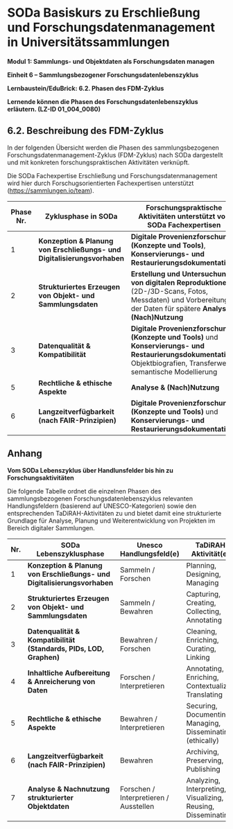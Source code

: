 <!--

author: Canan Hastik 
author: 
email:    
version:  v1
language: DE
lizenz: cc by
modultitel: Modul 1, Teil 1: Sammlungs- und Objektdaten als Forschungsdaten managen
eineit: 5
einheitstitel: Open Science in wissenschaftlichen Universitätssammlungen
lernziele:

icon:     https://raw.githubusercontent.com/chastik/Beratung_Dateityp_Bild/refs/heads/main/SODa-Logo_full.svg
link:     https://raw.githubusercontent.com/chastik/Beratung/refs/heads/main/soda.css

comment:  WissKi SODA OERs

-->

# SODa Basiskurs zu Erschließung und Forschungsdatenmanagement in Universitätssammlungen

**Modul 1: Sammlungs- und Objektdaten als Forschungsdaten managen**

**Einheit 6 – Sammlungsbezogener Forschungsdatenlebenszyklus**

**Lernbaustein/EduBrick: 6.2. Phasen des FDM-Zyklus**

**Lernende können die Phasen des Forschungsdatenlebenszyklus erläutern. (LZ-ID 01\_004\_0080)**


## 6.2. Beschreibung des FDM-Zyklus

In der folgenden Übersicht werden die Phasen des sammlungsbezogenen Forschungsdatenmanagement-Zyklus (FDM-Zyklus) nach SODa dargestellt und mit konkreten forschungspraktischen Aktivitäten verknüpft. 

Die SODa Fachexpertise Erschließung und Forschungsdatenmanagement wird hier durch Forschugsorientierten Fachexpertisen unterstützt (https://sammlungen.io/team). 


| Phase Nr. | Zyklusphase in SODa | Forschungspraktische Aktivitäten unterstützt von SODa Fachexpertisen |
|-----------|-----------------------------------------------------------------------|---------------------|
| 1         | **Konzeption & Planung von Erschließungs- und Digitalisierungsvorhaben** | **Digitale Provenienzforschung (Konzepte und Tools)**, **Konservierungs- und Restaurierungsdokumentation**) |
| 2         | **Strukturiertes Erzeugen von Objekt- und Sammlungsdaten**           | **Erstellung und Untersuchung von digitalen Reproduktionen** (2D-/3D-Scans, Fotos, Messdaten) und Vorbereitung der Daten für spätere **Analyse & (Nach)Nutzung** |
| 3         | **Datenqualität & Kompatibilität**                                   |  **Digitale Provenienzforschung (Konzepte und Tools)** und **Konservierungs- und Restaurierungsdokumentation**: Objektbiografien, Transferwege, semantische Modellierung |
| 5         | **Rechtliche & ethische Aspekte**                                    |  **Analyse & (Nach)Nutzung** |
| 6         | **Langzeitverfügbarkeit (nach FAIR-Prinzipien)**                     |  **Digitale Provenienzforschung (Konzepte und Tools)** und **Konservierungs- und Restaurierungsdokumentation** |


## Anhang

 **Vom SODa Lebenszyklus über Handlunsfelder bis hin zu Forschungsaktivitäten**

Die folgende Tabelle ordnet die einzelnen Phasen des sammlungsbezogenen Forschungsdatenlebenszyklus relevanten Handlungsfeldern (basierend auf UNESCO-Kategorien) sowie den entsprechenden TaDiRAH-Aktivitäten zu und bietet damit eine strukturierte Grundlage für Analyse, Planung und Weiterentwicklung von Projekten im Bereich digitaler Sammlungen.

| Nr. | SODa Lebenszyklusphase                                                  | Unesco Handlungsfeld(e)                      | TaDiRAH-Aktivität(en)                                           |
|-----|-------------------------------------------------------------------------|----------------------------------------------|------------------------------------------------------------------|
| 1   | **Konzeption & Planung von Erschließungs- und Digitalisierungsvorhaben** | Sammeln / Forschen                           | Planning, Designing, Managing                                     |
| 2   | **Strukturiertes Erzeugen von Objekt- und Sammlungsdaten**             | Sammeln / Bewahren                           | Capturing, Creating, Collecting, Annotating                      |
| 3   | **Datenqualität & Kompatibilität (Standards, PIDs, LOD, Graphen)**     | Bewahren / Forschen                          | Cleaning, Enriching, Curating, Linking                           |
| 4   | **Inhaltliche Aufbereitung & Anreicherung von Daten**                  | Forschen / Interpretieren                    | Annotating, Enriching, Contextualizing, Translating              |
| 5   | **Rechtliche & ethische Aspekte**                                      | Bewahren / Interpretieren                    | Securing, Documenting, Managing, Disseminating (ethically)       |
| 6   | **Langzeitverfügbarkeit (nach FAIR-Prinzipien)**                       | Bewahren                                     | Archiving, Preserving, Publishing                                |
| 7   | **Analyse & Nachnutzung strukturierter Objektdaten**                   | Forschen / Interpretieren / Ausstellen       | Analyzing, Interpreting, Visualizing, Reusing, Disseminating     |

